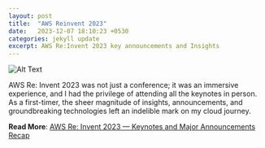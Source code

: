 ```yaml
---
layout: post
title:  "AWS Reinvent 2023"
date:   2023-12-07 18:10:23 +0530
categories: jekyll update
excerpt: AWS Re:Invent 2023 key announcements and Insights
---
```


![Alt Text](/assets/images/reinvent.png)

AWS Re: Invent 2023 was not just a conference; it was an immersive experience, and I had the privilege of attending all the keynotes in person. As a first-timer, the sheer magnitude of insights, announcements, and groundbreaking technologies left an indelible mark on my cloud journey.

**Read More**:  [AWS Re: Invent 2023 — Keynotes and Major Announcements Recap](https://medium.com/@mohtasham9/aws-re-invent-2023-keynotes-and-major-announcements-recap-ee8f8c82aa38)